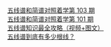   
[五线谱和简谱对照着学第 103 期](http://www.dianyue.me/archives/138/1ugn4t4t4npuq670/)  
[五线谱和简谱对照着学第 101 期](http://www.dianyue.me/archives/108/m2c8o1t9abya80kv/)  
[五线谱知识最全攻略（视频+图文）](http://www.dianyue.me/archives/741/yc2mgxuewnvaox9e/)  
[五线谱到底有多少根线？](http://www.dianyue.me/archives/907/dim70qr1mqgbbnao/)